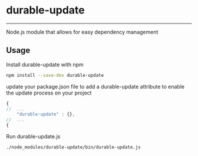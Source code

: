# durable-update
- - -

Node.js module that allows for easy dependency management

## Usage

Install durable-update with npm

````bash
npm install --save-dev durable-update
````

update your package.json file to add a durable-update attribute to enable the update process on your project

````javascript
{
//	...
	"durable-update" : {},
//	...
{
````
Run durable-update.js

````bash
./node_modules/durable-update/bin/durable-update.js
````